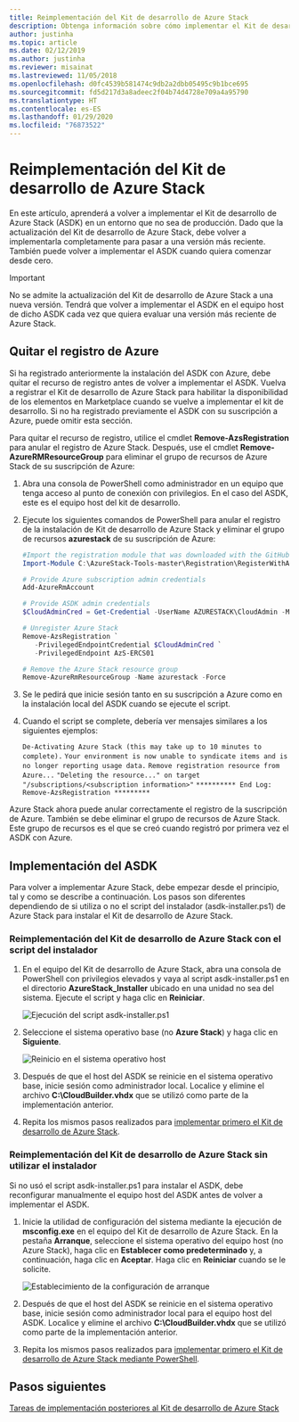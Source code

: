 ```yaml
---
title: Reimplementación del Kit de desarrollo de Azure Stack
description: Obtenga información sobre cómo implementar el Kit de desarrollo de Azure Stack (ASDK).
author: justinha
ms.topic: article
ms.date: 02/12/2019
ms.author: justinha
ms.reviewer: misainat
ms.lastreviewed: 11/05/2018
ms.openlocfilehash: d0fc4539b581474c9db2a2dbb05495c9b1bce695
ms.sourcegitcommit: fd5d217d3a8adeec2f04b74d4728e709a4a95790
ms.translationtype: HT
ms.contentlocale: es-ES
ms.lasthandoff: 01/29/2020
ms.locfileid: "76873522"
---
```

# <a name="redeploy-the-asdk"></a>Reimplementación del Kit de desarrollo de Azure Stack
En este artículo, aprenderá a volver a implementar el Kit de desarrollo de Azure Stack (ASDK) en un entorno que no sea de producción. Dado que la actualización del Kit de desarrollo de Azure Stack, debe volver a implementarla completamente para pasar a una versión más reciente. También puede volver a implementar el ASDK cuando quiera comenzar desde cero.

> [!IMPORTANT]
> No se admite la actualización del Kit de desarrollo de Azure Stack a una nueva versión. Tendrá que volver a implementar el ASDK en el equipo host de dicho ASDK cada vez que quiera evaluar una versión más reciente de Azure Stack.

## <a name="remove-azure-registration"></a>Quitar el registro de Azure 
Si ha registrado anteriormente la instalación del ASDK con Azure, debe quitar el recurso de registro antes de volver a implementar el ASDK. Vuelva a registrar el Kit de desarrollo de Azure Stack para habilitar la disponibilidad de los elementos en Marketplace cuando se vuelve a implementar el kit de desarrollo. Si no ha registrado previamente el ASDK con su suscripción a Azure, puede omitir esta sección.

Para quitar el recurso de registro, utilice el cmdlet **Remove-AzsRegistration** para anular el registro de Azure Stack. Después, use el cmdlet **Remove-AzureRMResourceGroup** para eliminar el grupo de recursos de Azure Stack de su suscripción de Azure:

1. Abra una consola de PowerShell como administrador en un equipo que tenga acceso al punto de conexión con privilegios. En el caso del ASDK, este es el equipo host del kit de desarrollo.

2. Ejecute los siguientes comandos de PowerShell para anular el registro de la instalación de Kit de desarrollo de Azure Stack y eliminar el grupo de recursos **azurestack** de su suscripción de Azure:

   ```powershell    
   #Import the registration module that was downloaded with the GitHub tools
   Import-Module C:\AzureStack-Tools-master\Registration\RegisterWithAzure.psm1

   # Provide Azure subscription admin credentials
   Add-AzureRmAccount

   # Provide ASDK admin credentials
   $CloudAdminCred = Get-Credential -UserName AZURESTACK\CloudAdmin -Message "Enter the cloud domain credentials to access the privileged endpoint"

   # Unregister Azure Stack
   Remove-AzsRegistration `
      -PrivilegedEndpointCredential $CloudAdminCred `
      -PrivilegedEndpoint AzS-ERCS01

   # Remove the Azure Stack resource group
   Remove-AzureRmResourceGroup -Name azurestack -Force
   ```

3. Se le pedirá que inicie sesión tanto en su suscripción a Azure como en la instalación local del ASDK cuando se ejecute el script.
4. Cuando el script se complete, debería ver mensajes similares a los siguientes ejemplos:

    `De-Activating Azure Stack (this may take up to 10 minutes to complete).` `Your environment is now unable to syndicate items and is no longer reporting usage data.`
    `Remove registration resource from Azure...`
    `"Deleting the resource..." on target "/subscriptions/<subscription information>"`
    `********** End Log: Remove-AzsRegistration *********`



Azure Stack ahora puede anular correctamente el registro de la suscripción de Azure. También se debe eliminar el grupo de recursos de Azure Stack. Este grupo de recursos es el que se creó cuando registró por primera vez el ASDK con Azure.

## <a name="deploy-the-asdk"></a>Implementación del ASDK
Para volver a implementar Azure Stack, debe empezar desde el principio, tal y como se describe a continuación. Los pasos son diferentes dependiendo de si utiliza o no el script del instalador (asdk-installer.ps1) de Azure Stack para instalar el Kit de desarrollo de Azure Stack.

### <a name="redeploy-the-asdk-using-the-installer-script"></a>Reimplementación del Kit de desarrollo de Azure Stack con el script del instalador
1. En el equipo del Kit de desarrollo de Azure Stack, abra una consola de PowerShell con privilegios elevados y vaya al script asdk-installer.ps1 en el directorio **AzureStack_Installer** ubicado en una unidad no sea del sistema. Ejecute el script y haga clic en **Reiniciar**.

   ![Ejecución del script asdk-installer.ps1](media/asdk-redeploy/1.png)

2. Seleccione el sistema operativo base (no **Azure Stack**) y haga clic en **Siguiente**.

   ![Reinicio en el sistema operativo host](media/asdk-redeploy/2.png)

3. Después de que el host del ASDK se reinicie en el sistema operativo base, inicie sesión como administrador local. Localice y elimine el archivo **C:\CloudBuilder.vhdx** que se utilizó como parte de la implementación anterior.

4. Repita los mismos pasos realizados para [implementar primero el Kit de desarrollo de Azure Stack](asdk-install.md).

### <a name="redeploy-the-asdk-without-using-the-installer"></a>Reimplementación del Kit de desarrollo de Azure Stack sin utilizar el instalador
Si no usó el script asdk-installer.ps1 para instalar el ASDK, debe reconfigurar manualmente el equipo host del ASDK antes de volver a implementar el ASDK.

1. Inicie la utilidad de configuración del sistema mediante la ejecución de **msconfig.exe** en el equipo del Kit de desarrollo de Azure Stack. En la pestaña **Arranque**, seleccione el sistema operativo del equipo host (no Azure Stack), haga clic en **Establecer como predeterminado** y, a continuación, haga clic en **Aceptar**. Haga clic en **Reiniciar** cuando se le solicite.

      ![Establecimiento de la configuración de arranque](media/asdk-redeploy/4.png)

2. Después de que el host del ASDK se reinicie en el sistema operativo base, inicie sesión como administrador local para el equipo host del ASDK. Localice y elimine el archivo **C:\CloudBuilder.vhdx** que se utilizó como parte de la implementación anterior.

3. Repita los mismos pasos realizados para [implementar primero el Kit de desarrollo de Azure Stack mediante PowerShell](asdk-deploy-powershell.md).


## <a name="next-steps"></a>Pasos siguientes
[Tareas de implementación posteriores al Kit de desarrollo de Azure Stack](asdk-post-deploy.md)




